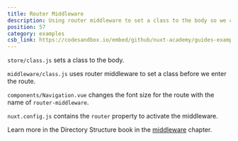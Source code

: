```yaml
---
title: Router Middleware
description: Using router middleware to set a class to the body so we can then style differently depending on the route
position: 57
category: examples
csb_link: https://codesandbox.io/embed/github/nuxt-academy/guides-examples/tree/master/04_directory_structure/09_middleware_router
---
```


<example-intro></example-intro>

`store/class.js` sets a class to the body.

`middleware/class.js` uses router middleware to set a class before we enter the route.

`components/Navigation.vue` changes the font size for the route with the name of `router-middleware`.

`nuxt.config.js` contains the `router` property to activate the middleware.

<base-alert type="next">

Learn more in the Directory Structure book in the [middleware](/guides/directory-structure/middleware#router-middleware) chapter.

</base-alert>

<code-sandbox :src="csb_link"></code-sandbox>

